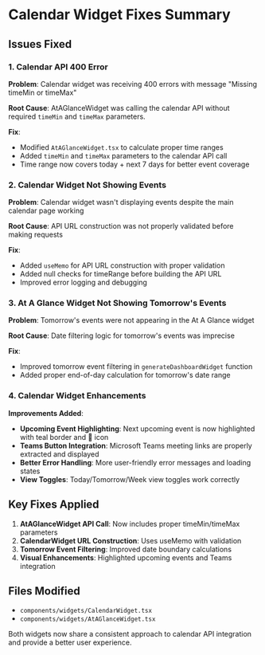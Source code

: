 # Calendar Widget Fixes Summary

## Issues Fixed

### 1. Calendar API 400 Error
**Problem**: Calendar widget was receiving 400 errors with message "Missing timeMin or timeMax"

**Root Cause**: AtAGlanceWidget was calling the calendar API without required `timeMin` and `timeMax` parameters.

**Fix**: 
- Modified `AtAGlanceWidget.tsx` to calculate proper time ranges
- Added `timeMin` and `timeMax` parameters to the calendar API call
- Time range now covers today + next 7 days for better event coverage

### 2. Calendar Widget Not Showing Events
**Problem**: Calendar widget wasn't displaying events despite the main calendar page working

**Root Cause**: API URL construction was not properly validated before making requests

**Fix**:
- Added `useMemo` for API URL construction with proper validation
- Added null checks for timeRange before building the API URL
- Improved error logging and debugging

### 3. At A Glance Widget Not Showing Tomorrow's Events
**Problem**: Tomorrow's events were not appearing in the At A Glance widget

**Root Cause**: Date filtering logic for tomorrow's events was imprecise

**Fix**:
- Improved tomorrow event filtering in `generateDashboardWidget` function
- Added proper end-of-day calculation for tomorrow's date range

### 4. Calendar Widget Enhancements
**Improvements Added**:
- **Upcoming Event Highlighting**: Next upcoming event is now highlighted with teal border and 📍 icon
- **Teams Button Integration**: Microsoft Teams meeting links are properly extracted and displayed
- **Better Error Handling**: More user-friendly error messages and loading states
- **View Toggles**: Today/Tomorrow/Week view toggles work correctly

## Key Fixes Applied
1. **AtAGlanceWidget API Call**: Now includes proper timeMin/timeMax parameters
2. **CalendarWidget URL Construction**: Uses useMemo with validation
3. **Tomorrow Event Filtering**: Improved date boundary calculations
4. **Visual Enhancements**: Highlighted upcoming events and Teams integration

## Files Modified
- `components/widgets/CalendarWidget.tsx`
- `components/widgets/AtAGlanceWidget.tsx`

Both widgets now share a consistent approach to calendar API integration and provide a better user experience.
